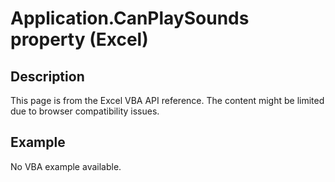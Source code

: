 # Application.CanPlaySounds property (Excel)

## Description
This page is from the Excel VBA API reference. The content might be limited due to browser compatibility issues.

## Example
No VBA example available.
